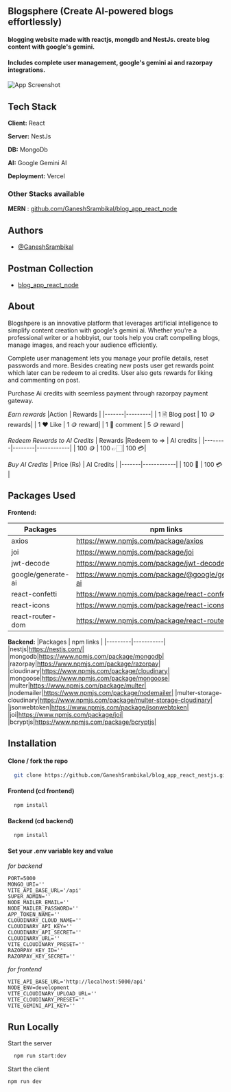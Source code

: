 ## Blogsphere (Create AI-powered blogs effortlessly)

#### blogging website made with reactjs, mongdb and NestJs. create blog content with google's gemini.

#### Includes complete user management, google's gemini ai and razorpay integrations.

![App Screenshot](https://mir-s3-cdn-cf.behance.net/project_modules/disp/69027e213638185.6749b426d2268.png)

## Tech Stack

**Client:** React

**Server:** NestJs

**DB:** MongoDb

**AI:** Google Gemini AI

**Deployment:** Vercel

### Other Stacks available



**MERN** : [github.com/GaneshSrambikal/blog_app_react_node](https://github.com/GaneshSrambikal/blog_app_react_node)

## Authors

- [@GaneshSrambikal](https://github.com/GaneshSrambikal)

## Postman Collection

- [blog_app_react_node](https://github.com/GaneshSrambikal/blog_app_react_nestjs/blob/adfbd3bade39dd0e68266bd96f5b2b29f0ac7870/blog_app_react_nestjs.postman_collection.json)

## About

Blogshpere is an innovative platform that leverages artificial intelligence to simplify content creation with google's gemini ai. Whether you're a professional writer or a hobbyist, our tools help you craft compelling blogs, manage images, and reach your audience efficiently.

Complete user management lets you manage your profile details, reset passwords and more. Besides creating new posts user get rewards point which later can be redeem to ai credits. User also gets rewards for liking and commenting on post.

Purchase Ai credits with seemless payment through razorpay payment gateway.

_Earn rewards_
|Action | Rewards |
|-------|---------|
| 1 🗎 Blog post | 10 🪙 rewards|
| 1 ❤️ Like | 1 🪙 reward|
| 1 💬 comment | 5 🪙 reward |

_Redeem Rewards to AI Credits_
| Rewards |Redeem to => | AI credits |
|--------|--------|------------|
| 100 🪙 | 100 👉🏻| 100 💳|

_Buy AI Credits_
| Price (Rs) | AI Credits |
|-------|------------|
| 100 💸 | 100 💳 |

## Packages Used

**Frontend:**

| Packages           | npm links                                           |
| ------------------ | --------------------------------------------------- |
| axios              | https://www.npmjs.com/package/axios                 |
| joi                | https://www.npmjs.com/package/joi                   |
| jwt-decode         | https://www.npmjs.com/package/jwt-decode            |
| google/generate-ai | https://www.npmjs.com/package/@google/generative-ai |
| react-confetti     | https://www.npmjs.com/package/react-confetti        |
| react-icons        | https://www.npmjs.com/package/react-icons           |
| react-router-dom   | https://www.npmjs.com/package/react-router-dom      |

**Backend:**
|Packages | npm links |
|---------|-----------|
|nestjs|https://nestjs.com/|
|mongodb|https://www.npmjs.com/package/mongodb|
|razorpay|https://www.npmjs.com/package/razorpay|
|cloudinary|https://www.npmjs.com/package/cloudinary|
|mongoose|https://www.npmjs.com/package/mongoose|
|multer|https://www.npmjs.com/package/multer|
|nodemailer|https://www.npmjs.com/package/nodemailer|
|multer-storage-cloudinary|https://www.npmjs.com/package/multer-storage-cloudinary|
|jsonwebtoken|https://www.npmjs.com/package/jsonwebtoken|
|joi|https://www.npmjs.com/package/joi|
|bcryptjs|https://www.npmjs.com/package/bcryptjs|

## Installation

#### Clone / fork the repo

```bash
  git clone https://github.com/GaneshSrambikal/blog_app_react_nestjs.git
```

#### Frontend (cd frontend)

```bash
  npm install
```

#### Backend (cd backend)

```bash
  npm install
```

#### Set your .env variable key and value

_for backend_

```code
PORT=5000
MONGO_URI=''
VITE_API_BASE_URL='/api'
SUPER_ADMIN=''
NODE_MAILER_EMAIL=''
NODE_MAILER_PASSWORD=''
APP_TOKEN_NAME=''
CLOUDINARY_CLOUD_NAME=''
CLOUDINARY_API_KEY=''
CLOUDINARY_API_SECRET=''
CLOUDINARY_URL=''
VITE_CLOUDINARY_PRESET=''
RAZORPAY_KEY_ID=''
RAZORPAY_KEY_SECRET=''
```

_for frontend_

```code
VITE_API_BASE_URL='http://localhost:5000/api'
NODE_ENV=development
VITE_CLOUDINARY_UPLOAD_URL=''
VITE_CLOUDINARY_PRESET=''
VITE_GEMINI_API_KEY=''

```

## Run Locally

Start the server

```bash
  npm run start:dev
```

Start the client

```bash
npm run dev
```
